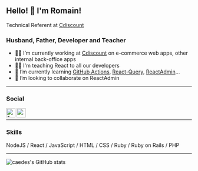 ## Hello! 👋 I'm Romain!

Technical Referent at [Cdiscount][githubcdiscount]

### Husband, Father, Developer and Teacher

- 🧑‍💻 I’m currently working at [Cdiscount][cdiscount] on e-commerce web apps, other internal back-office apps
- 👨‍🏫 I'm teaching React to all our developers
- 📗 I’m currently learning [GitHub Actions][githubactions], [React-Query][reactquery], [ReactAdmin][reactAdmin]…
- 🤝 I’m looking to collaborate on ReactAdmin

---

### Social

[<img align="left" alt="Twitter" width="25" src="https://cdn.jsdelivr.net/npm/simple-icons@v3/icons/twitter.svg" />][twitter][<img align="left" alt="codeSTACKr | LinkedIn" width="25" src="https://cdn.jsdelivr.net/npm/simple-icons@v3/icons/linkedin.svg" />][linkedin]
<br>

---

### Skills

NodeJS / React / JavaScript / HTML / CSS / Ruby / Ruby on Rails / PHP

---

![caedes's GitHub stats][githubstats]

[cdiscount]: https://www.cdiscount.com/
[githubactions]: https://github.com/features/actions
[githubcdiscount]: https://github.com/cdiscount
[reactAdmin]: https://github.com/marmelab/react-admin
[reactquery]: https://github.com/tannerlinsley/react-query
[twitter]: https://twitter.com/caedes
[linkedin]: https://www.linkedin.com/in/romainlaurent/
[githubstats]: https://github-readme-stats.vercel.app/api?username=caedes&show_icons=true&hide_border=true&count_private=true&theme=synthwave&bg_color=fff&title_color=c792ea
